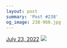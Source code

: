 ```yaml
---
layout: post
summary: 'Post #238'
og_image: 238-960.jpg
---
```


<p>
  <time>
    <a href="/238">July 23, 2022</a>
  </time>
  <a href="/238">
    <img src="{{ site.assets_url }}/238-480.jpg" srcset="{{ site.assets_url }}/238-240.jpg 240w, {{ site.assets_url }}/238-480.jpg 480w, {{ site.assets_url }}/238-720.jpg 720w, {{ site.assets_url }}/238-960.jpg 960w" sizes="(min-width: 700px) 50vw, calc(100vw - 2rem)" />
  </a>
</p>
